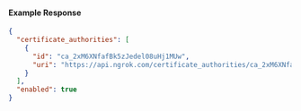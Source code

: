 <!-- Code generated for API Clients. DO NOT EDIT. -->

#### Example Response

```json
{
  "certificate_authorities": [
    {
      "id": "ca_2xM6XNfafBk5zJedel08uHj1MUw",
      "uri": "https://api.ngrok.com/certificate_authorities/ca_2xM6XNfafBk5zJedel08uHj1MUw"
    }
  ],
  "enabled": true
}
```
